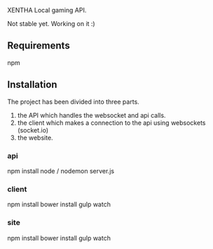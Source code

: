 XENTHA Local gaming API.

Not stable yet. Working on it :)

## Requirements
npm

## Installation
The project has been divided into three parts.
1. the API which handles the websocket and api calls.
2. the client which makes a connection to the api using websockets (socket.io)
3. the website. 

### api
npm install
node / nodemon server.js

### client
npm install
bower install
gulp watch

### site
npm install
bower install
gulp watch
